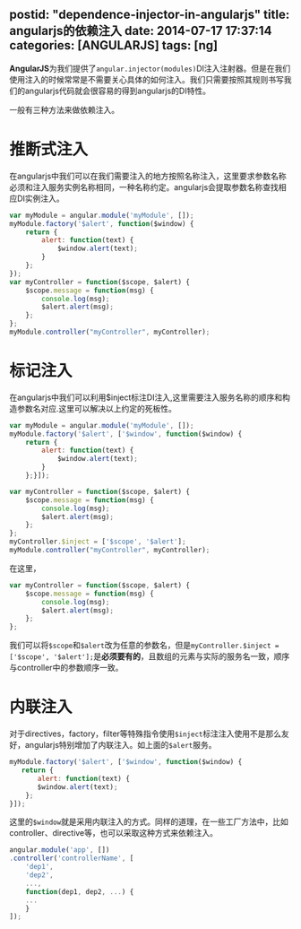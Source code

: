 postid: "dependence-injector-in-angularjs"
title: angularjs的依赖注入
date: 2014-07-17 17:37:14
categories: [ANGULARJS]
tags: [ng]
---

**AngularJS**为我们提供了`angular.injector(modules)`DI注入注射器。但是在我们使用注入的时候常常是不需要关心具体的如何注入。我们只需要按照其规则书写我们的angularjs代码就会很容易的得到angularjs的DI特性。


一般有三种方法来做依赖注入。

# 推断式注入

在angularjs中我们可以在我们需要注入的地方按照名称注入，这里要求参数名称必须和注入服务实例名称相同，一种名称约定。angularjs会提取参数名称查找相应DI实例注入。

```javascript
var myModule = angular.module('myModule', []);
myModule.factory('$alert', function($window) {
    return {
        alert: function(text) {
            $window.alert(text);
        }
    };
});
var myController = function($scope, $alert) {
    $scope.message = function(msg) {
        console.log(msg);
        $alert.alert(msg);
    };
};
myModule.controller("myController", myController);
```

# 标记注入

在angularjs中我们可以利用$inject标注DI注入,这里需要注入服务名称的顺序和构造参数名对应.这里可以解决以上约定的死板性。

```javascript
var myModule = angular.module('myModule', []);
myModule.factory('$alert', ['$window', function($window) {
    return {
        alert: function(text) {
            $window.alert(text);
        }
    };}]);

var myController = function($scope, $alert) {
    $scope.message = function(msg) {
        console.log(msg);
        $alert.alert(msg);
    };
};
myController.$inject = ['$scope', '$alert'];
myModule.controller("myController", myController);
```

在这里，

```javascript
var myController = function($scope, $alert) {
    $scope.message = function(msg) {
        console.log(msg);
        $alert.alert(msg);
    };
};
```

我们可以将`$scope`和`$alert`改为任意的参数名，但是`myController.$inject = ['$scope', '$alert'];`是**必须要有的**，且数组的元素与实际的服务名一致，顺序与controller中的参数顺序一致。

# 内联注入

对于directives，factory，filter等特殊指令使用`$inject`标注注入使用不是那么友好，angularjs特别增加了内联注入。如上面的`$alert`服务。

```javascript
myModule.factory('$alert', ['$window', function($window) {
   return {
       alert: function(text) {
       $window.alert(text);
    };
}]);
```

这里的`$window`就是采用内联注入的方式。同样的道理，在一些工厂方法中，比如controller、directive等，也可以采取这种方式来依赖注入。

```javascript
angular.module('app', [])
.controller('controllerName', [
    'dep1',
    'dep2',
    ...,
    function(dep1, dep2, ...) {
    ...
    }
]);
```


